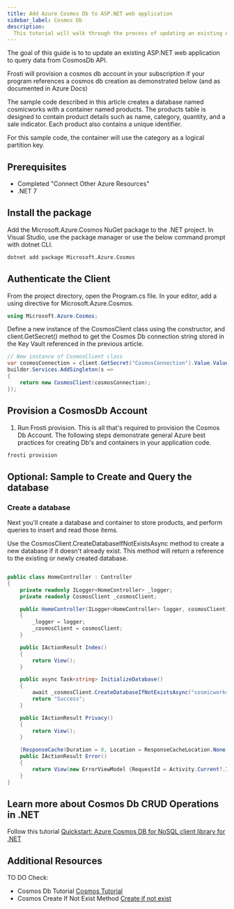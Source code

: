 ```yaml
---
title: Add Azure Cosmos Db to ASP.NET web application
sidebar_label: Cosmos Db
description:
  This tutorial will walk through the process of updating an existing ASP.NET web application that uses placeholder data to instead query from the API.
---
```


The goal of this guide is to to update an existing ASP.NET web application to query data from CosmosDb API.

Frosti will provision a cosmos db account in your subscription if your program references a cosmos db creation as demonstrated below (and as documented in Azure Docs)

The sample code described in this article creates a database named cosmicworks with a container named products. The products table is designed to contain product details such as name, category, quantity, and a sale indicator. Each product also contains a unique identifier.

For this sample code, the container will use the category as a logical partition key.

## Prerequisites
- Completed "Connect Other Azure Resources"
- .NET 7 

## Install the package

Add the Microsoft.Azure.Cosmos NuGet package to the .NET project. In Visual Studio, use the package manager or use the below command prompt with dotnet CLI. 

```bash title=".NET CLI"
dotnet add package Microsoft.Azure.Cosmos
```

## Authenticate the Client

From the project directory, open the Program.cs file. In your editor, add a using directive for Microsoft.Azure.Cosmos.

```csharp title="Program.cs"
using Microsoft.Azure.Cosmos;
```

Define a new instance of the CosmosClient class using the constructor, and client.GetSecret() method to get the Cosmos Db connection string stored in the Key Vault referenced in the previous article.

```csharp title="Program.cs"
// New instance of CosmosClient class
var cosmosConnection = client.GetSecret("CosmosConnection").Value.Value;
builder.Services.AddSingleton(s =>
{
    return new CosmosClient(cosmosConnection);
});
```

## Provision a CosmosDb Account
1. Run Frosti provision. This is all that's required to provision the Cosmos Db Account. The following steps demonstrate general Azure best practices for creating Db's and containers in your application code.

```bash 
frosti provision 
```

## Optional: Sample to Create and Query the database

### Create a database
Next you'll create a database and container to store products, and perform queries to insert and read those items.

Use the CosmosClient.CreateDatabaseIfNotExistsAsync method to create a new database if it doesn't already exist. This method will return a reference to the existing or newly created database.
```csharp title="HomeController.cs"

public class HomeController : Controller
{
    private readonly ILogger<HomeController> _logger;
    private readonly CosmosClient _cosmosClient;

    public HomeController(ILogger<HomeController> logger, cosmosClient)
    {
        _logger = logger;
        _cosmosClient = cosmosClient;
    }

    public IActionResult Index()
    {
        return View();
    }

    public async Task<string> InitializeDatabase()
    {
        await _cosmosClient.CreateDatabaseIfNotExistsAsync("cosmicworks")
        return "Success";
    }

    public IActionResult Privacy()
    {
        return View();
    }

    [ResponseCache(Duration = 0, Location = ResponseCacheLocation.None, NoStore = true)]
    public IActionResult Error()
    {
        return View(new ErrorViewModel {RequestId = Activity.Current?.Id ?? HttpContext.TraceIdentifier });
    }
}

```


## Learn more about Cosmos Db CRUD Operations in .NET
Follow this tutorial [Quickstart: Azure Cosmos DB for NoSQL client library for .NET](https://learn.microsoft.com/en-us/azure/cosmos-db/nosql/quickstart-dotnet?tabs=azure-cli%2Cwindows%2Cconnection-string%2Csign-in-azure-cli)

## Additional Resources 
TO DO Check:
- Cosmos Db Tutorial [Cosmos Tutorial](https://learn.microsoft.com/en-us/azure/cosmos-db/nosql/quickstart-dotnet?tabs=azure-cli%2Cwindows%2Cpasswordless%2Csign-in-azure-cli)
- Cosmos Create If Not Exist Method [Create if not exist](https://learn.microsoft.com/en-us/dotnet/api/microsoft.azure.cosmos.cosmosclient.createdatabaseifnotexistsasync?view=azure-dotnet)
